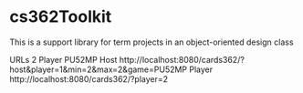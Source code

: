# cs362Toolkit
This is a support library for term projects in an object-oriented design class

URLs
2 Player PU52MP
Host
http://localhost:8080/cards362/?host&player=1&min=2&max=2&game=PU52MP
Player
http://localhost:8080/cards362/?player=2
